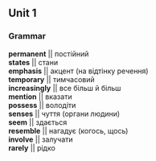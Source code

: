 ## Unit 1

### Grammar

**permanent**     ||      постійний     
**states**      ||      стани     
**emphasis**      ||      акцент (на відтінку речення)  
**temporary**     ||     тимчасовий   
**increasingly**     ||     все більш й більш   
**mention**     ||     вказати  
**possess**     ||     володіти   
**senses**     ||     чуття (органи людини)   
**seem**     ||     здається    
**resemble**     ||     нагадує (когось, щось)    
**involve**     ||     залучати   
**rarely** || рідко
